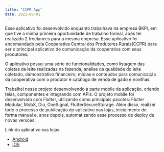 ```yaml
---
title: "CCPR App"
date: 2021-08-01
---
```


Esse aplicativo foi desenvolvido enquanto trabalhava na empresa BKPi, em que tive a minha primeira oportunidade de trabalho formal, após ter realizado 2 freelances para a mesma empresa. Esse aplicativo foi encomendado pela Cooperativa Central dos Produtores Rurais(CCPR) para ser o principal aplicativo de comunicação da cooperativa com seus produtores.

O aplicativo possui uma série de funcionalidades, como listagem das coletas de leite realizadas na fazenda, análise da qualidade do leite coletado, demonstrativo financeiro, mídias e conteúdos para comunicação da cooperativa com o produtor e catálogo de venda de gado e novilhas.

Trabalhei nesse projeto desenvolvendo a parte mobile da aplicação, criando telas, componentes e integrando com APIs. O projeto mobile foi desenvolvido com Flutter, utilizando como principais pacotes: Flutter Modular, MobX, Dio, OneSignal, FlutterSecureStorage. Além disso, realizei todo o processo de publicação do aplicativo nas lojas, inicialmente de forma manual e, anos depois, automatizando esse processo de deploy de novas versões.

Link do aplicativo nas lojas:

- [Android](https://play.google.com/store/apps/details?id=io.bkpi.ccprapp)
- [iOS](https://apps.apple.com/br/app/ccpr/id1600275918)

